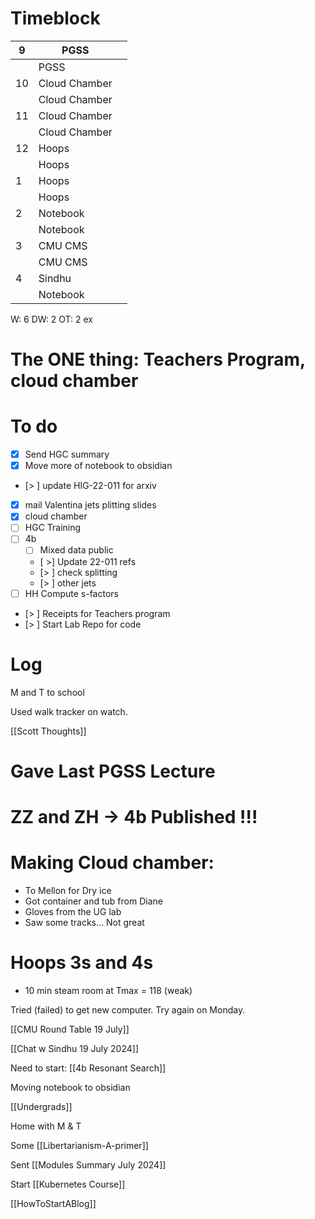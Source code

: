# Timeblock

| 9   | PGSS          |     |
| --- | ------------- | --- |
|     | PGSS          |     |
| 10  | Cloud Chamber |     |
|     | Cloud Chamber |     |
| 11  | Cloud Chamber |     |
|     | Cloud Chamber |     |
| 12  | Hoops         |     |
|     | Hoops         |     |
| 1   | Hoops         |     |
|     | Hoops         |     |
| 2   | Notebook      |     |
|     | Notebook      |     |
| 3   | CMU CMS       |     |
|     | CMU CMS       |     |
| 4   | Sindhu        |     |
|     | Notebook      |     |

W: 6 
DW: 2
OT:  2
ex 

# The ONE thing:  Teachers Program, cloud chamber


# To do
 - [x] Send HGC summary
 - [x] Move more of notebook to obsidian
 - [> ]  update HIG-22-011 for arxiv
 - [x]  mail Valentina jets plitting slides
 - [x] cloud chamber
 - [ ] HGC Training 
 - [ ] 4b 
	 - [ ] Mixed data public
	 - [ >] Update 22-011 refs
	 - [> ] check splitting 
	 - [> ] other jets
- [ ] HH Compute s-factors
- [> ] Receipts for Teachers program
- [> ] Start Lab Repo for code





# Log

M and T to school

Used walk tracker on watch.

[[Scott Thoughts]]

# Gave Last PGSS Lecture

# ZZ and ZH -> 4b Published !!!

# Making Cloud chamber: 
- To Mellon for Dry ice
- Got container and tub from Diane
- Gloves from the UG lab
- Saw some tracks... Not great

# Hoops  3s and 4s
- 10 min steam room at Tmax = 118 (weak)

Tried (failed) to get new computer.  Try again on Monday.

[[CMU Round Table 19 July]]

[[Chat w Sindhu 19 July 2024]]

Need to start: [[4b Resonant Search]]

Moving notebook to obsidian

[[Undergrads]]

Home with M & T 

Some [[Libertarianism-A-primer]]

Sent [[Modules Summary July 2024]]

Start [[Kubernetes Course]]

[[HowToStartABlog]]


